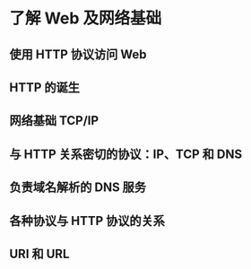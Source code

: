 # 了解 Web 及网络基础

## 使用 HTTP 协议访问 Web

## HTTP 的诞生

## 网络基础 TCP/IP

## 与 HTTP 关系密切的协议：IP、TCP 和 DNS

## 负责域名解析的 DNS 服务

## 各种协议与 HTTP 协议的关系

## URI 和 URL